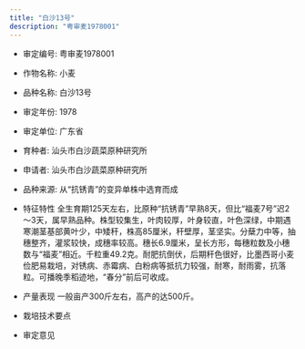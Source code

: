 ```yaml
---
title: "白沙13号"
description: "粤审麦1978001"
---
```

* 审定编号:  粤审麦1978001

*  作物名称:  小麦

*  品种名称:  白沙13号

*  审定年份:  1978

*  审定单位:  广东省

* 育种者:  汕头市白沙蔬菜原种研究所

*  申请者:  汕头市白沙蔬菜原种研究所

*  品种来源:  从“抗锈青”的变异单株中选育而成

*  特征特性
全生育期125天左右，比原种“抗锈青”早熟8天，但比“福麦7号”迟2～3天，属早熟品种。株型较集生，叶肉较厚，叶身较直，叶色深绿，中期遇寒潮茎基部黄叶少，中矮秆，株高85厘米，秆壁厚，茎坚实。分蘖力中等，抽穗整齐，灌浆较快，成穗率较高。穗长6.9厘米，呈长方形，每穗粒数及小穗数与“福麦”相近。千粒重49.2克。耐肥抗倒伏，后期秆色很好，比墨西哥小麦俭肥易栽培，对锈病、赤霉病、白粉病等抵抗力较强，耐寒，耐雨雾，抗落粒。可播晚季稻迹地，“春分”前后可收成。

*  产量表现
一般亩产300斤左右，高产的达500斤。

*  栽培技术要点
 

*  审定意见

